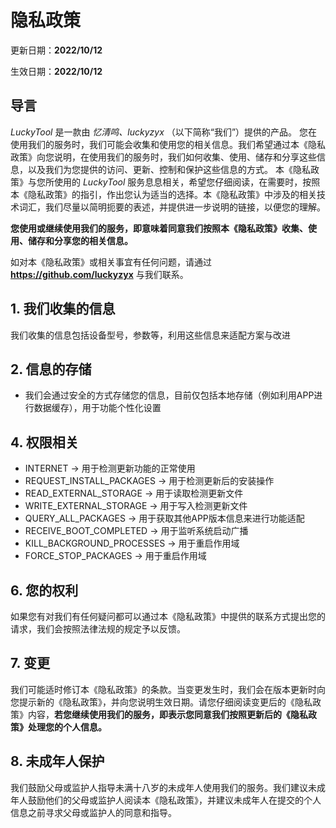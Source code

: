 # 隐私政策

更新日期：**2022/10/12**

生效日期：**2022/10/12**

## 导言

_LuckyTool_ 是一款由 _忆清鸣、luckyzyx_ （以下简称“我们”）提供的产品。 您在使用我们的服务时，我们可能会收集和使用您的相关信息。我们希望通过本《隐私政策》向您说明，在使用我们的服务时，我们如何收集、使用、储存和分享这些信息，以及我们为您提供的访问、更新、控制和保护这些信息的方式。 本《隐私政策》与您所使用的 _LuckyTool_ 服务息息相关，希望您仔细阅读，在需要时，按照本《隐私政策》的指引，作出您认为适当的选择。本《隐私政策》中涉及的相关技术词汇，我们尽量以简明扼要的表述，并提供进一步说明的链接，以便您的理解。

**您使用或继续使用我们的服务，即意味着同意我们按照本《隐私政策》收集、使用、储存和分享您的相关信息。**

如对本《隐私政策》或相关事宜有任何问题，请通过 **https://github.com/luckyzyx** 与我们联系。

## 1\. 我们收集的信息

我们收集的信息包括设备型号，参数等，利用这些信息来适配方案与改进

## 2\. 信息的存储

*   我们会通过安全的方式存储您的信息，目前仅包括本地存储（例如利用APP进行数据缓存），用于功能个性化设置

## 4\. 权限相关

* INTERNET -> 用于检测更新功能的正常使用
* REQUEST_INSTALL_PACKAGES -> 用于检测更新后的安装操作
* READ_EXTERNAL_STORAGE -> 用于读取检测更新文件
* WRITE_EXTERNAL_STORAGE -> 用于写入检测更新文件
* QUERY_ALL_PACKAGES -> 用于获取其他APP版本信息来进行功能适配
* RECEIVE_BOOT_COMPLETED -> 用于监听系统启动广播
* KILL_BACKGROUND_PROCESSES -> 用于重启作用域
* FORCE_STOP_PACKAGES -> 用于重启作用域

## 6\. 您的权利

如果您有对我们有任何疑问都可以通过本《隐私政策》中提供的联系方式提出您的请求，我们会按照法律法规的规定予以反馈。

## 7\. 变更

我们可能适时修订本《隐私政策》的条款。当变更发生时，我们会在版本更新时向您提示新的《隐私政策》，并向您说明生效日期。请您仔细阅读变更后的《隐私政策》内容，**若您继续使用我们的服务，即表示您同意我们按照更新后的《隐私政策》处理您的个人信息。**

## 8\. 未成年人保护

我们鼓励父母或监护人指导未满十八岁的未成年人使用我们的服务。我们建议未成年人鼓励他们的父母或监护人阅读本《隐私政策》，并建议未成年人在提交的个人信息之前寻求父母或监护人的同意和指导。